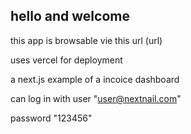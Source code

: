 ## hello and welcome

this app is browsable vie this url (url)

uses vercel for deployment

a next.js example of a incoice dashboard

can log in with user "user@nextnail.com"

password "123456"